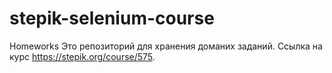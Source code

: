 # stepik-selenium-course
Homeworks 
Это репозиторий для хранения доманих заданий.
Ссылка на курс https://stepik.org/course/575.